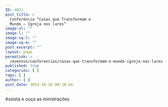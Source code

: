 ```yaml
---
ID: 4021
post_title: >
  Conferência “Casas que Transformam o
  Mundo – Igreja nos lares”
image-xl: ""
image-l: ""
image-sq-l: ""
image-sq-m: ""
post_excerpt: ""
layout: page
permalink: >
  /eventos/conferencias/casas-que-transformam-o-mundo-igreja-nos-lares
published: true
categories: [ ]
tags: [ ]
author: [ ]
post_date: 2014-10-16 00:18:44
---
```

Assista e ouça as ministrações